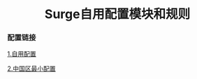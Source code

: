 <h1 align="center">Surge自用配置模块和规则</h1>

### 配置链接

[1.自用配置](https://raw.githubusercontent.com/MHY2253/surge/master/surge.conf)

[2.中国区最小配置](https://raw.githubusercontent.com/MHY2253/surge/master/最小配置.conf)

